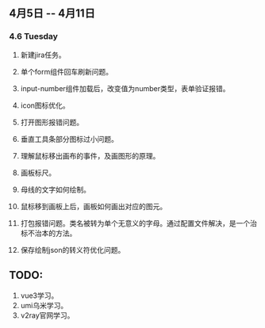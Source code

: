 ## 4月5日 -- 4月11日

### 4.6 Tuesday
1. 新建jira任务。
1. 单个form组件回车刷新问题。
2. input-number组件加载后，改变值为number类型，表单验证报错。
3. icon图标优化。
4. 打开图形报错问题。


1. 垂直工具条部分图标过小问题。
1. 理解鼠标移出画布的事件，及画图形的原理。
1. 画板标尺。
1. 母线的文字如何绘制。
1. 鼠标移到画板上后，画板如何画出对应的图元。
1. 打包报错问题。类名被转为单个无意义的字母。通过配置文件解决，是一个治标不治本的方法。
1. 保存绘制json的转义符优化问题。

## TODO:
1. vue3学习。
2. umi乌米学习。
3. v2ray官网学习。